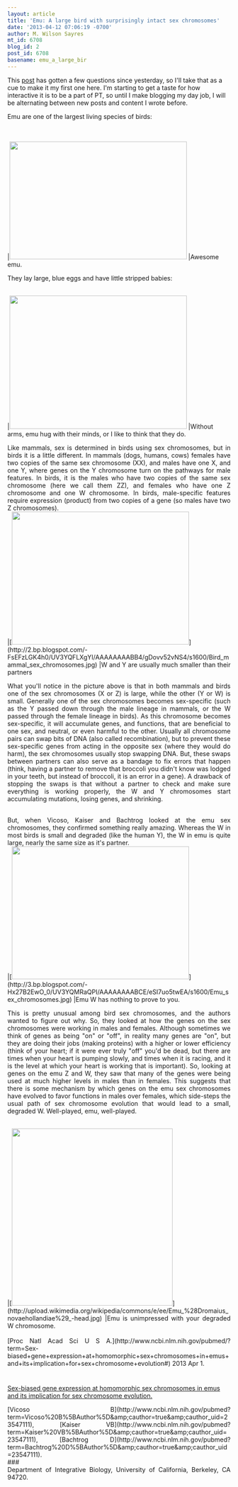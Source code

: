 ```yaml
---
layout: article
title: 'Emu: A large bird with surprisingly intact sex chromosomes'
date: '2013-04-12 07:06:19 -0700'
author: M. Wilson Sayres
mt_id: 6708
blog_id: 2
post_id: 6708
basename: emu_a_large_bir
---
```

This [post](http://mathbionerd.blogspot.com/2013/04/emu-large-bird-with-surprisingly-intact.html) has gotten a few questions since yesterday, so I'll take that as a cue to make it my first one here. I'm starting to get a taste for how interactive it is to be a part of PT, so until I make blogging my day job, I will be alternating between new posts and content I wrote before. 


<div markdown="block" style="text-align: justify;">
Emu are one of the largest living species of birds:
</div>



<br />



<div markdown="block" style="text-align: justify;">
<br />
</div>




|[<img src="http://2.bp.blogspot.com/-_njGidzCl68/TWRyAWUxRJI/AAAAAAAABAM/YcNLx3nYYT8/s400/emu-15.jpg" alt="" width="400" height="266" />](http://2.bp.blogspot.com/-_njGidzCl68/TWRyAWUxRJI/AAAAAAAABAM/YcNLx3nYYT8/s1600/emu-15.jpg)
|Awesome emu.




<div markdown="block" style="clear: both; text-align: justify;" class="separator">
They lay large, blue eggs and have little stripped babies:
</div>



<br />



|[<img src="http://www.quitecurious.com/wp-content/gallery/emu-egg/emu-nest.jpg" alt="" width="400" height="301" />](http://www.quitecurious.com/wp-content/gallery/emu-egg/emu-nest.jpg)
|Without arms, emu hug with their minds, or I like to think that they do.





<div markdown="block" style="text-align: justify;">
Like mammals, sex is determined in birds using sex chromosomes, but in birds it is a little different. In mammals (dogs, humans, cows) females have two copies of the same sex chromosome (XX), and males have one X, and one Y, where genes on the Y chromosome turn on the pathways for male features. In birds, it is the males who have two copies of the same sex chromosome (here we call them ZZ), and females who have one Z chromosome and one W chromosome. In birds, male-specific features require expression (product) from two copies of a gene (so males have two Z chromosomes).
</div>




<div markdown="block" style="text-align: justify;">
|[<img src="http://2.bp.blogspot.com/-FsEFzLGK4h0/UV3YQFLXgYI/AAAAAAAABB4/gDovv52vNS4/s400/Bird_mammal_sex_chromosomes.jpg" alt="" width="400" height="300" />](http://2.bp.blogspot.com/-FsEFzLGK4h0/UV3YQFLXgYI/AAAAAAAABB4/gDovv52vNS4/s1600/Bird_mammal_sex_chromosomes.jpg)
|W and Y are usually much smaller than their partners




What you'll notice in the picture above is that in both mammals and birds one of the sex chromosomes (X or Z) is large, while the other (Y or W) is small. Generally one of the sex chromosomes becomes sex-specific (such as the Y passed down through the male lineage in mammals, or the W passed through the female lineage in birds). As this chromosome becomes sex-specific, it will accumulate genes, and functions, that are beneficial to one sex, and neutral, or even harmful to the other. Usually all chromosome pairs can swap bits of DNA (also called recombination), but to prevent these sex-specific genes from acting in the opposite sex (where they would do harm), the sex chromosomes usually stop swapping DNA. But, these swaps between partners can also serve as a bandage to fix errors that happen (think, having a partner to remove that broccoli you didn't know was lodged in your teeth, but instead of broccoli, it is an error in a gene).&nbsp;A drawback of stopping the swaps is that&nbsp;without a partner to check and make sure everything is working properly, the W and Y chromosomes start accumulating mutations, losing genes, and shrinking.
</div>




<div markdown="block" style="text-align: justify;">
<br />
</div>




<div markdown="block" style="text-align: justify;">
But, when Vicoso, Kaiser and Bachtrog looked at the emu sex chromosomes, they confirmed something really amazing. Whereas the W in most birds is small and degraded (like the human Y), the W in emu is quite large, nearly the same size as it's partner.
</div>




<div markdown="block" style="text-align: justify;">
|[<img src="http://3.bp.blogspot.com/-Hx27B2EwO_0/UV3YQMRaQPI/AAAAAAAABCE/eSI7uo5twEA/s400/Emu_sex_chromosomes.jpg" alt="" width="400" height="300" />](http://3.bp.blogspot.com/-Hx27B2EwO_0/UV3YQMRaQPI/AAAAAAAABCE/eSI7uo5twEA/s1600/Emu_sex_chromosomes.jpg)
|Emu W has nothing to prove to you.




This is pretty unusual among bird sex chromosomes, and the authors wanted to figure out why. So, they looked at how the genes on the sex chromosomes were working in males and females. Although sometimes we think of genes as being "on" or "off", in reality many genes are "on", but they are doing their jobs (making proteins) with a higher or lower efficiency (think of your heart; if it were ever truly "off" you'd be dead, but there are times when your heart is pumping slowly, and times when it is racing, and it is the level at which your heart is working that is important). So, looking at genes on the emu Z and W, they saw that many of the genes were being used at much higher levels in males than in females. This suggests that there is some mechanism by which genes on the emu sex chromosomes have evolved to favor functions in males over females, which side-steps the usual path of sex chromosome evolution that would lead to a small, degraded W. Well-played, emu, well-played.
</div>




<div markdown="block" style="text-align: justify;">
<br />
</div>




<div markdown="block" style="text-align: justify;">
|[<img src="http://upload.wikimedia.org/wikipedia/commons/e/ee/Emu_%28Dromaius_novaehollandiae%29_-head.jpg" alt="" width="363" height="400" />](http://upload.wikimedia.org/wikipedia/commons/e/ee/Emu_%28Dromaius_novaehollandiae%29_-head.jpg)
|Emu is unimpressed with your degraded W chromosome.
</div>




<div markdown="block" style="text-align: justify;">
<br />
</div>




<div markdown="block" class="cit">
<div markdown="block" style="text-align: justify;">
[Proc Natl Acad Sci U S A.](http://www.ncbi.nlm.nih.gov/pubmed/?term=Sex-biased+gene+expression+at+homomorphic+sex+chromosomes+in+emus+and+its+implication+for+sex+chromosome+evolution#) 2013 Apr 1.
</div>
</div>



# 
[Sex-biased gene expression at homomorphic sex chromosomes in emus and its implication for sex chromosome evolution.](http://www.pnas.org/content/early/2013/03/29/1217027110.long) 



<div markdown="block" class="auths">
<div markdown="block" style="text-align: justify;">
[Vicoso B](http://www.ncbi.nlm.nih.gov/pubmed?term=Vicoso%20B%5BAuthor%5D&amp;amp;cauthor=true&amp;amp;cauthor_uid=23547111), [Kaiser VB](http://www.ncbi.nlm.nih.gov/pubmed?term=Kaiser%20VB%5BAuthor%5D&amp;amp;cauthor=true&amp;amp;cauthor_uid=23547111), [Bachtrog D](http://www.ncbi.nlm.nih.gov/pubmed?term=Bachtrog%20D%5BAuthor%5D&amp;amp;cauthor=true&amp;amp;cauthor_uid=23547111).
</div>
</div>




<div markdown="block" class="aff">
### 




<div markdown="block" style="text-align: justify;">
Department of Integrative Biology, University of California, Berkeley, CA 94720.
</div>
</div>
